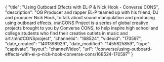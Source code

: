{
    "title": "Using Outboard Effects with EL-P & Nick Hook - Converse CONS",
    "description": "OG Producer and rapper EL-P teamed up with his friend, DJ and producer Nick Hook, to talk about sound manipulation and producing using outboard effects. \n\nCONS Project is a series of global creative projects brought to you by Converse CONS, to help inspire high school and college students who find their creative outlets in music and art.\n\n#CONSproject",
    "channelid": "168524",
    "videoid": "170597",
    "date_created": "1401398929",
    "date_modified": "1455825859",
    "type": "captivate",
    "layout": "channelVideo",
    "url": "\/converse\/using-outboard-effects-with-el-p-nick-hook-converse-cons\/168524-170597"
}